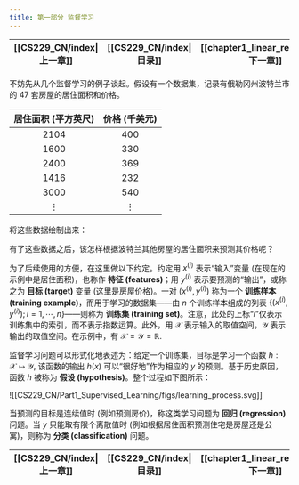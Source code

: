 ```yaml
---
title: 第一部分 监督学习
---
```


| [[CS229_CN/index\|上一章]] | [[CS229_CN/index\|目录]] | [[chapter1_linear_regression\|下一章]] |
| :------------------------: | :----------------------: | :------------------------------------: |

不妨先从几个监督学习的例子谈起。假设有一个数据集，记录有俄勒冈州波特兰市的 $47$ 套房屋的居住面积和价格。

| 居住面积 (平方英尺) | 价格 (千美元) |
| :-----------------: | :-----------: |
|       $2104$        |     $400$     |
|       $1600$        |     $330$     |
|       $2400$        |     $369$     |
|       $1416$        |     $232$     |
|       $3000$        |     $540$     |
|      $\vdots$       |   $\vdots$    |

将这些数据绘制出来：



有了这些数据之后，该怎样根据波特兰其他房屋的居住面积来预测其价格呢？

为了后续使用的方便，在这里做以下约定。约定用 $x^{(i)}$ 表示“输入”变量 (在现在的示例中是居住面积)，也称作 **特征 (features)**；用 $y^{(i)}$ 表示要预测的“输出”，或称之为 **目标 (target)** 变量 (这里是房屋价格)。一对 $(x^{(i)}, y^{(i)})$ 称为一个 **训练样本 (training example)**，而用于学习的数据集——由 $n$ 个训练样本组成的列表 $\{(x^{(i)}, y^{(i)}); i = 1, \cdots, n\}$——则称为 **训练集 (training set)**。注意，此处的上标“$i$”仅表示训练集中的索引，而不表示指数运算。此外，用 $\mathcal{X}$ 表示输入的取值空间，$\mathcal{Y}$ 表示输出的取值空间。在示例中，有 $\mathcal{X}=\mathcal{Y}=\mathbb{R}$.

监督学习问题可以形式化地表述为：给定一个训练集，目标是学习一个函数 $h: \mathcal{X} \mapsto \mathcal{Y}$, 该函数的输出 $h(x)$ 可以“很好地”作为相应的 $y$ 的预测。基于历史原因，函数 $h$ 被称为 **假设 (hypothesis)**。整个过程如下图所示：

![[CS229_CN/Part1_Supervised_Learning/figs/learning_process.svg]]

当预测的目标是连续值时 (例如预测房价)，称这类学习问题为 **回归 (regression)** 问题。当 $y$ 只能取有限个离散值时 (例如根据居住面积预测住宅是房屋还是公寓)，则称为 **分类 (classification)** 问题。

| [[CS229_CN/index\|上一章]] | [[CS229_CN/index\|目录]] | [[chapter1_linear_regression\|下一章]] |
| :------------------------: | :----------------------: | :------------------------------------: |
